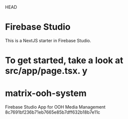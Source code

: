 HEAD
# Firebase Studio

This is a NextJS starter in Firebase Studio.

To get started, take a look at src/app/page.tsx.
y
=======
# matrix-ooh-system
Firebase Studio App for OOH Media Management
8c7691bf236b71eb7665e85b7dff632b18b7e11c

